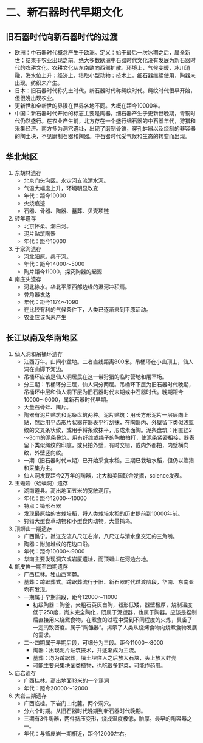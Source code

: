 # 二、新石器时代早期文化
## 旧石器时代向新石器时代的过渡
- 欧洲：中石器时代概念产生于欧洲。定义：始于最后一次冰期之后，属全新世；结束于农业出现之前。绝大多数欧洲中石器时代文化没有发展为新石器时代的农耕文化。农耕文化从东南欧向西部扩散。环境上，气候变暖，冰川消融，海水位上升；经济上，猎取小型动物；技术上，细石器继续使用，陶器未出现，纺织未产生。
- 日本：旧石器时代称先土时代，新石器时代称绳纹时代。绳纹时代很早开始，但很晚出现农业。
- 更新世和全新世的界限在世界各地不同。大概在距今10000年。
- 中国：新石器时代开始的标志主要是陶器。细石器产生于更新世晚期，青铜时代仍然盛行。在农业产生前，北方存在一个盛行细石器的中石器年代，狩猎和采集经济。南方多为洞穴遗址，出现了磨制骨锥，穿孔蚌器以及烧制的非容器的陶土块，不见磨制石器和陶器。中石器时代受气候和生态的转变而出现。

## 华北地区
1. 东胡林遗存
    - 北京门头沟区。永定河支流清水河。
    - 气温大幅度上升，环境明显改变
    - 年代：距今10000
    - 火烧痕迹
    - 石器、骨器、陶器、墓葬、贝壳项链
2. 转年遗存
    - 北京怀柔。潮白河。
    - 泥片贴筑陶器
    - 年代：距今10000
3. 于家沟遗存
    - 河北阳原。桑干河。
    - 年代：距今14000～5000
    - 陶片距今11000，探究陶器的起源
4. 南庄头遗存
    - 河北徐水。华北平原西部边缘的瀑河冲积扇。
    - 骨角器发达
    - 年代：距今1174～1090
    - 在比较有利的气候条件下，人类已逐渐来到平原活动。
    - 农业应该尚未产生

## 长江以南及华南地区
1. 仙人洞和吊桶环遗存
    - 江西万年。山间小盆地。二者直线距离800米。吊桶环在小山顶上，仙人洞在山脚下河边。
    - 吊桶环应该是仙人洞居民在这一带狩猎的临时营地和屠宰场。
    - 分三期：吊桶环分三层，仙人洞分两层。吊桶环下层为旧石器时代晚期，吊桶环中层和仙人洞下层为旧石器时代末期或中石器时代。晚期距今10000～9000，属新石器时代早期。
    - 大量石骨蚌、陶片。
    - 陶器有泥片贴筑和泥条盘筑两种。泥片贴筑：用长方形泥片一层层向上贴，然后用平齿形片状器在器表平行刮抹，在陶器内、外壁留下类似浅篮纹的交叉条状纹，或用手将条纹抹平，形成素面陶。泥条盘筑：用直径2～3cm的泥条叠筑，用有纤维或绳子的陶拍拍打，使泥条紧密相接，器表留下类似绳纹的印痕，或只拍外壁，有时交错，或内外都拍，内壁横向纹，外壁竖向纹。
    - 一期（旧石器时代末期）已开始采食水稻。三期已栽培水稻，但仍以渔猎和采集为主。
    - 仙人洞发现距今2万年的陶器，北大和美国联合发掘，science发表。
2. 玉蟾岩（蛤蟆洞）遗存
    - 湖南道县。高出地面五米的宽敞洞厅。
    - 年代：距今12000～10000
    - 特点：锄形石器
    - 发现最原始的古栽培稻，将人类栽培水稻的历史提前到10000年前。
    - 狩猎大型食草动物和小型食肉动物，大量捕鸟。
3. 顶蛳山一期遗存
    - 广西邕宁。邕江支流八尺江右岸，八尺江与清水泉交汇的三角嘴。
    - 陶器：附加堆纹的花边口沿。
    - 年代：距今10000～9000
    - 华南主要发现洞穴或岩厦遗址，而顶蛳山在河边台地。
4. 甑皮岩一期至四期遗存
    - 广西桂林。独山西南麓。
    - 墓葬：蹲踞葬式。蹲踞葬流行于旧、新石器时代过渡阶段，华南、东南亚均有发现。
    - 一期属于早期前段，距今12000～11000
        - 初级陶器：陶釜，夹粗石英灰白陶，器形低矮，器壁极厚，烧制温度低于250度，尚未完全陶化，既属于泥塑器，也属于陶器。应该是捏制后直接用来烧煮食物，在煮食的过程中受到不同程度的火炼，具备了一定的致密度。属于“陶雏器”。揭示了人类从烧烤食物向烧煮食物发展的需求。
    - 二～四期属于早期后段，可细分为三段。距今11000～8000
        - 陶器：出现泥片贴筑技术，并逐渐成为主流。
        - 墓葬：均为蹲踞葬，填土埋住人之后放大石块，头上放大蚌壳
        - 可能主要采集块茎类植物，也吃很多野菜，可能作药用。
5. 庙岩遗存
    - 广西桂林。高出地面13米的一个穿洞
    - 年代：距今20000～12000
6. 大岩三期遗存
    - 广西临桂。下岩门山北麓。两个洞穴。
    - 分六个时期。从旧石器时代晚期到新石器时代晚期。
    - 三期有3件陶器，两件挤压变形，烧成温度极低，胎厚。最早的陶容器之一。
    - 年代：与甑皮岩一期相近，距今12000左右。
